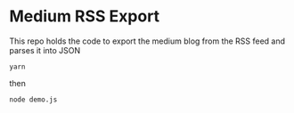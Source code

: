 # Medium RSS Export

This repo holds the code to export the medium blog from the RSS feed and parses it into JSON

```
yarn
```

then

```
node demo.js
```
